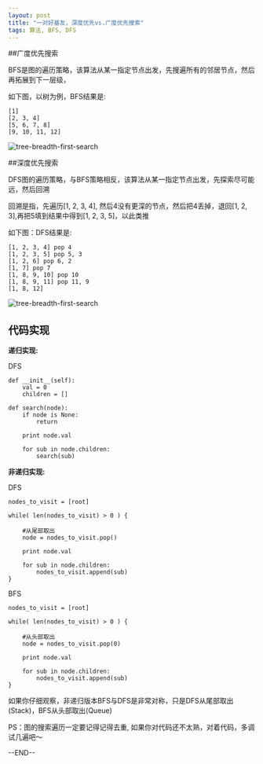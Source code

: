 ```yaml
---
layout: post
title: "一对好基友，深度优先vs.广度优先搜索"
tags: 算法, BFS, DFS
---
```

##广度优先搜索

BFS是图的遍历策略，该算法从某一指定节点出发，先搜遍所有的邻居节点，然后再拓展到下一层级，

如下图，以树为例，BFS结果是:

```
[1]
[2, 3, 4]
[5, 6, 7, 8]
[9, 10, 11, 12]
```

![tree-breadth-first-search](http://geemaple.github.io/images/tree-breadth-first-search.png)


##深度优先搜索

DFS图的遍历策略，与BFS策略相反，该算法从某一指定节点出发，先探索尽可能远，然后回溯 

回溯是指，先遍历[1, 2, 3, 4], 然后4没有更深的节点，然后把4丢掉，退回[1, 2, 3],再把5填到结果中得到[1, 2, 3, 5]，以此类推

如下图：DFS结果是:

```
[1, 2, 3, 4] pop 4
[1, 2, 3, 5] pop 5, 3
[1, 2, 6] pop 6, 2
[1, 7] pop 7
[1, 8, 9, 10] pop 10
[1, 8, 9, 11] pop 11, 9
[1, 8, 12]
```

![tree-breadth-first-search](http://geemaple.github.io/images/tree-depth-first-search.png)


## 代码实现

**递归实现:**

DFS

```
def __init__(self):
    val = 0
    children = []

def search(node):
    if node is None:
        return

    print node.val

    for sub in node.children:
        search(sub)
```

**非递归实现:**

DFS

```
nodes_to_visit = [root]

while( len(nodes_to_visit) > 0 ) {

    #从尾部取出
    node = nodes_to_visit.pop()

    print node.val
	
    for sub in node.children:
        nodes_to_visit.append(sub) 
}
```

BFS

```
nodes_to_visit = [root]

while( len(nodes_to_visit) > 0 ) {

    #从头部取出
    node = nodes_to_visit.pop(0)

    print node.val
	
    for sub in node.children:
        nodes_to_visit.append(sub) 
}
```

如果你仔细观察，非递归版本BFS与DFS是非常对称，只是DFS从尾部取出(Stack)，BFS从头部取出(Queue)

PS：图的搜索遍历一定要记得记得去重, 如果你对代码还不太熟，对着代码，多调试几遍吧～

--END--